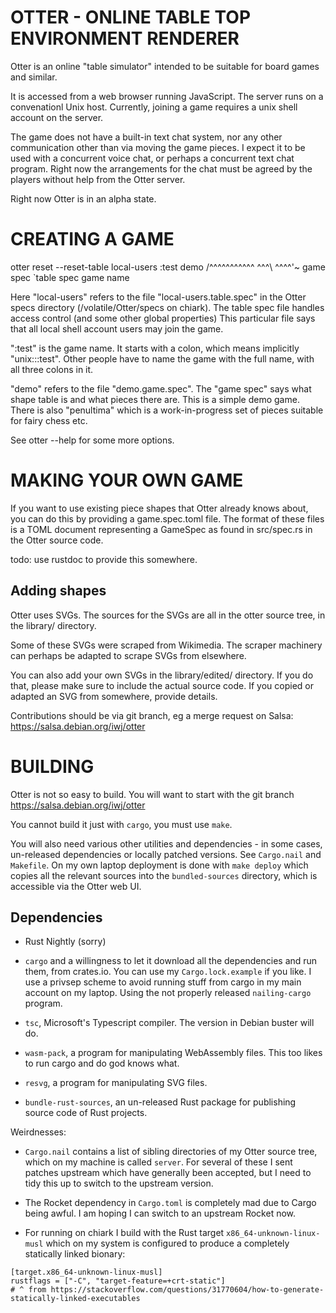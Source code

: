 OTTER - ONLINE TABLE TOP ENVIRONMENT RENDERER
=============================================

Otter is an online "table simulator" intended to be suitable for board
games and similar.

It is accessed from a web browser running JavaScript.  The server runs
on a convenationl Unix host.  Currently, joining a game requires a
unix shell account on the server.

The game does not have a built-in text chat system, nor any other
communication other than via moving the game pieces.  I expect it to
be used with a concurrent voice chat, or perhaps a concurrent text
chat program.  Right now the arrangements for the chat must be agreed
by the players without help from the Otter server.

Right now Otter is in an alpha state.


CREATING A GAME
===============

otter reset --reset-table local-users :test demo
                         /^^^^^^^^^^^  ^^^\ ^^^^'~ game spec
                         `table spec       game name

Here "local-users" refers to the file "local-users.table.spec" in the
Otter specs directory (/volatile/Otter/specs on chiark).  The table
spec file handles access control (and some other global properties)
This particular file says that all local shell account users may join
the game.

":test" is the game name.  It starts with a colon, which means
implicitly "unix:<whoami>::test".  Other people have to name the game
with the full name, with all three colons in it.

"demo" refers to the file "demo.game.spec".  The "game spec" says what
shape table is and what pieces there are.  This is a simple demo game.
There is also "penultima" which is a work-in-progress set of pieces
suitable for fairy chess etc.

See otter --help for some more options.


MAKING YOUR OWN GAME
====================

If you want to use existing piece shapes that Otter already knows
about, you can do this by providing a game.spec.toml file.  The format
of these files is a TOML document representing a GameSpec as found in
src/spec.rs in the Otter source code.

todo: use rustdoc to provide this somewhere.

Adding shapes
-------------

Otter uses SVGs.  The sources for the SVGs are all in the otter source
tree, in the library/ directory.

Some of these SVGs were scraped from Wikimedia.  The scraper machinery
can perhaps be adapted to scrape SVGs from elsewhere.

You can also add your own SVGs in the library/edited/ directory.
If you do that, please make sure to include the actual source code.
If you copied or adapted an SVG from somewhere, provide details.

Contributions should be via git branch, eg a merge request on Salsa:
  https://salsa.debian.org/iwj/otter



BUILDING
========

Otter is not so easy to build.  You will want to start with the git
branch
  https://salsa.debian.org/iwj/otter

You cannot build it just with `cargo`, you must use `make`.

You will also need various other utilities and dependencies - in some
cases, un-released dependencies or locally patched versions.  See
`Cargo.nail` and `Makefile`.  On my own laptop deployment is done with
`make deploy` which copies all the relevant sources into the
`bundled-sources` directory, which is accessible via the Otter web UI.

Dependencies
------------

 * Rust Nightly (sorry)

 * `cargo` and a willingness to let it download all the dependencies
   and run them, from crates.io.  You can use my `Cargo.lock.example`
   if you like.  I use a privsep scheme to avoid running stuff from
   cargo in my main account on my laptop.  Using the not properly
   released `nailing-cargo` program.

 * `tsc`, Microsoft's Typescript compiler.  The version in Debian
   buster will do.

 * `wasm-pack`, a program for manipulating WebAssembly files.  This
   too likes to run cargo and do god knows what.

 * `resvg`, a program for manipulating SVG files.

 * `bundle-rust-sources`, an un-released Rust package for publishing
   source code of Rust projects.

Weirdnesses:

 * `Cargo.nail` contains a list of sibling directories of my Otter
   source tree, which on my machine is called `server`.  For several
   of these I sent patches upstream which have generally been
   accepted, but I need to tidy this up to switch to the upstream
   version.

 * The Rocket dependency in `Cargo.toml` is completely mad due
   to Cargo being awful.  I am hoping I can switch to an upstream
   Rocket now.

 * For running on chiark I build with the Rust target
   `x86_64-unknown-linux-musl` which on my system is configured to
   produce a completely statically linked bionary:

```
[target.x86_64-unknown-linux-musl]
rustflags = ["-C", "target-feature=+crt-static"]
# ^ from https://stackoverflow.com/questions/31770604/how-to-generate-statically-linked-executables
```
